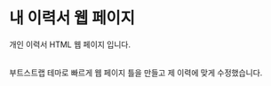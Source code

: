 # 내 이력서 웹 페이지</br>

개인 이력서 HTML 웹 페이지 입니다.</br> </br>

부트스트랩 테마로 빠르게 웹 페이지 틀을 만들고 제 이력에 맞게 수정했습니다. 
